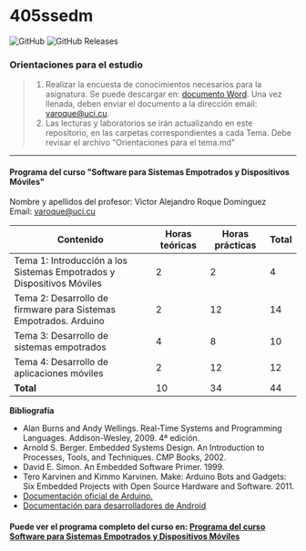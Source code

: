 # 405ssedm
![GitHub](https://img.shields.io/github/license/varoque/405ssedm) ![GitHub Releases](https://img.shields.io/github/downloads/varoque/405ssedm/v1.0/total)
### Orientaciones para el estudio

> 1. Realizar la encuesta de conocimientos necesarios para la asignatura. Se puede descargar en: [documento Word](Encuesta_sobre_Sistemas_empotrados_y_dispositivos_móviles.docx). Una vez llenada, deben enviar el documento a la dirección email: varoque@uci.cu.
> 1. Las lecturas y laboratorios se irán actualizando en este repositorio, en las carpetas correspondientes a cada Tema. Debe revisar el archivo "Orientaciones para el tema.md"

---

#### Programa del curso "Software para Sistemas Empotrados y Dispositivos Móviles"

Nombre y apellidos del profesor: Victor Alejandro Roque Dominguez  
Email: <varoque@uci.cu>

| **Contenido**                                                | **Horas teóricas** | **Horas prácticas** | **Total** |
| ------------------------------------------------------------ | ------------------ | ------------------- | --------- |
| Tema 1: Introducción a los Sistemas Empotrados y Dispositivos Móviles | 2                  | 2                   | 4         |
| Tema 2: Desarrollo de firmware para Sistemas Empotrados. Arduino | 2                  | 12                  | 14        |
| Tema 3: Desarrollo de sistemas empotrados                    | 4                  | 8                   | 10        |
| Tema 4: Desarrollo de aplicaciones móviles                   | 2                  | 12                  | 12        |
| **Total**                                                    | 10                 | 34                  | 44        |

**Bibliografía**

- Alan Burns and Andy Wellings. Real-Time Systems and Programming Languages. Addison-Wesley, 2009. 4ª edición.
- Arnold S. Berger. Embedded Systems Design. An Introduction to Processes, Tools, and Techniques. CMP Books, 2002.
- David E. Simon. An Embedded Software Primer. 1999.
- Tero Karvinen and Kimmo Karvinen. Make: Arduino Bots and Gadgets: Six Embedded Projects with Open Source Hardware and Software. 2011.
- [Documentación oficial de Arduino.](https://docs.arduino.cc/)
- [Documentación para desarrolladores de Android](https://developer.android.com/)

#### Puede ver el programa completo del curso en: [Programa del  curso Software para Sistemas Empotrados y Dispositivos Móviles](Programa_del_curso_Software_para_Sistemas_Empotrados_y_Dispositivos_Móviles.md)

